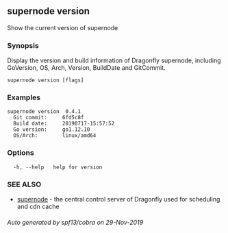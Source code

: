 ## supernode version

Show the current version of supernode

### Synopsis

Display the version and build information of Dragonfly supernode, including GoVersion, OS, Arch, Version, BuildDate and GitCommit.

```
supernode version [flags]
```

### Examples

```
supernode version  0.4.1
  Git commit:     6fd5c8f
  Build date:     20190717-15:57:52
  Go version:     go1.12.10
  OS/Arch:        linux/amd64

```

### Options

```
  -h, --help   help for version
```

### SEE ALSO

* [supernode](supernode.md)	 - the central control server of Dragonfly used for scheduling and cdn cache

###### Auto generated by spf13/cobra on 29-Nov-2019
